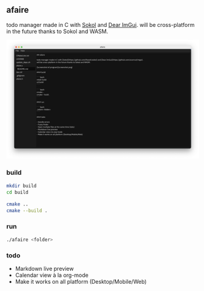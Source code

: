 ## afaire

todo manager made in C with [Sokol](https://github.com/floooh/sokol) and [Dear ImGui](https://github.com/ocornut/imgui).
will be cross-platform in the future thanks to Sokol and WASM.

![screenshot of program](screenshot.png)

### build

```bash
mkdir build
cd build
```

```bash
cmake ..
cmake --build .
```

### run

```bash
./afaire <folder>
```

### todo

- Markdown live preview
- Calendar view à la org-mode
- Make it works on all platform (Desktop/Mobile/Web)
